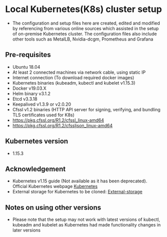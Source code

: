 # Local Kubernetes(K8s) cluster setup 
- The configuration and setup files here are created, edited and modified by referencing from various online sources which assisted in the setup of on-premise Kubernetes cluster. The configuration files also include other tools such as MetalLB, Nvidia-dcgm, Prometheus and Grafana

## Pre-requisites
- Ubuntu 18.04
- At least 2 connected machines via network cable, using static IP
- Internet connection (To download required docker images)
- Kubernetes binaries (kubeadm, kubectl and kubelet v1.15.3)
- Docker v19.03.X
- Helm binary v3.1.2
- Etcd v3.3.18
- Keepalived v1.3.9 or v2.0.20
- Cfssl v1.2 binaries (HTTP API server for signing, verifying, and bundling TLS certificates used for K8s)
 - https://pkg.cfssl.org/R1.2/cfssl_linux-amd64
 - https://pkg.cfssl.org/R1.2/cfssljson_linux-amd64

## Kubernetes version
- 1.15.3

## Acknowledgement
- Kubernetes v1.15 guide (Not available as it has been deprecated). Official Kubernetes webpage [Kubernetes](https://kubernetes.io/)
- External storage for Kubernetes to be cloned: [External-storage](https://github.com/kubernetes-incubator/external-storage.git)

## Notes on using other versions
- Please note that the setup may not work with latest versions of kubectl, kubeadm and kubelet as Kubernetes had made functionality changes in later versions

